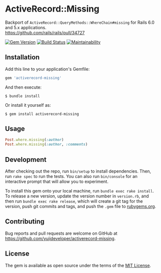 # ActiveRecord::Missing

Backport of `ActiveRecord::QueryMethods::WhereChain#missing` for Rails 6.0 and 5.x applications.  
https://github.com/rails/rails/pull/34727

[![Gem Version](https://badge.fury.io/rb/activerecord-missing.svg)](https://badge.fury.io/rb/activerecord-missing)
[![Build Status](https://travis-ci.com/yujideveloper/activerecord-missing.svg?branch=master)](https://travis-ci.com/yujideveloper/activerecord-missing)
[![Maintainability](https://api.codeclimate.com/v1/badges/d2c29bf85f80bd50a564/maintainability)](https://codeclimate.com/github/yujideveloper/activerecord-missing/maintainability)

## Installation

Add this line to your application's Gemfile:

```ruby
gem 'activerecord-missing'
```

And then execute:

    $ bundle install

Or install it yourself as:

    $ gem install activerecord-missing

## Usage

``` ruby
Post.where.missing(:author)
Post.where.missing(:author, :comments)
```

## Development

After checking out the repo, run `bin/setup` to install dependencies. Then, run `rake spec` to run the tests. You can also run `bin/console` for an interactive prompt that will allow you to experiment.

To install this gem onto your local machine, run `bundle exec rake install`. To release a new version, update the version number in `version.rb`, and then run `bundle exec rake release`, which will create a git tag for the version, push git commits and tags, and push the `.gem` file to [rubygems.org](https://rubygems.org).

## Contributing

Bug reports and pull requests are welcome on GitHub at https://github.com/yujideveloper/activerecord-missing.


## License

The gem is available as open source under the terms of the [MIT License](https://opensource.org/licenses/MIT).
